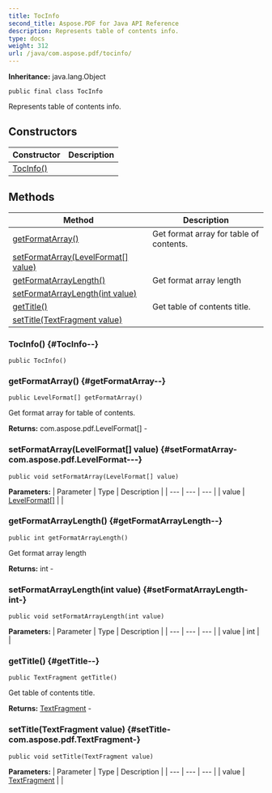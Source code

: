 ```yaml
---
title: TocInfo
second_title: Aspose.PDF for Java API Reference
description: Represents table of contents info.
type: docs
weight: 312
url: /java/com.aspose.pdf/tocinfo/
---
```

**Inheritance:**
java.lang.Object
```
public final class TocInfo
```

Represents table of contents info.
## Constructors

| Constructor | Description |
| --- | --- |
| [TocInfo()](#TocInfo--) |  |
## Methods

| Method | Description |
| --- | --- |
| [getFormatArray()](#getFormatArray--) | Get format array for table of contents. |
| [setFormatArray(LevelFormat[] value)](#setFormatArray-com.aspose.pdf.LevelFormat---) |  |
| [getFormatArrayLength()](#getFormatArrayLength--) | Get format array length |
| [setFormatArrayLength(int value)](#setFormatArrayLength-int-) |  |
| [getTitle()](#getTitle--) | Get table of contents title. |
| [setTitle(TextFragment value)](#setTitle-com.aspose.pdf.TextFragment-) |  |
### TocInfo() {#TocInfo--}
```
public TocInfo()
```


### getFormatArray() {#getFormatArray--}
```
public LevelFormat[] getFormatArray()
```


Get format array for table of contents.

**Returns:**
com.aspose.pdf.LevelFormat[] - 
### setFormatArray(LevelFormat[] value) {#setFormatArray-com.aspose.pdf.LevelFormat---}
```
public void setFormatArray(LevelFormat[] value)
```




**Parameters:**
| Parameter | Type | Description |
| --- | --- | --- |
| value | [LevelFormat\[\]](../../com.aspose.pdf/levelformat) |  |

### getFormatArrayLength() {#getFormatArrayLength--}
```
public int getFormatArrayLength()
```


Get format array length

**Returns:**
int - 
### setFormatArrayLength(int value) {#setFormatArrayLength-int-}
```
public void setFormatArrayLength(int value)
```




**Parameters:**
| Parameter | Type | Description |
| --- | --- | --- |
| value | int |  |

### getTitle() {#getTitle--}
```
public TextFragment getTitle()
```


Get table of contents title.

**Returns:**
[TextFragment](../../com.aspose.pdf/textfragment) - 
### setTitle(TextFragment value) {#setTitle-com.aspose.pdf.TextFragment-}
```
public void setTitle(TextFragment value)
```




**Parameters:**
| Parameter | Type | Description |
| --- | --- | --- |
| value | [TextFragment](../../com.aspose.pdf/textfragment) |  |

